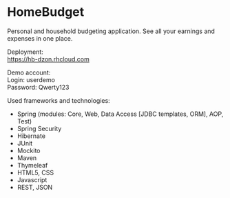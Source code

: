 # HomeBudget
Personal and household budgeting application. See all your earnings and expenses in one place.  
  
Deployment:  
https://hb-dzon.rhcloud.com  

Demo account:  
Login: userdemo  
Password: Qwerty123  
  
  
Used frameworks and technologies:
- Spring (modules: Core, Web, Data Access [JDBC templates, ORM], AOP, Test)
- Spring Security
- Hibernate
- JUnit
- Mockito
- Maven
- Thymeleaf
- HTML5, CSS
- Javascript
- REST, JSON
